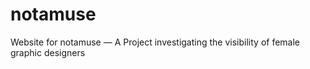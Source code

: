 # notamuse
Website for notamuse — A Project investigating the visibility of female graphic designers
